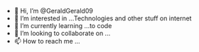 - 👋 Hi, I’m @GeraldGerald09
- 👀 I’m interested in ...Technologies and other stuff on internet
- 🌱 I’m currently learning ...to code
- 💞️ I’m looking to collaborate on ...
- 📫 How to reach me ...

<!---
GeraldGerald09/GeraldGerald09 is a ✨ special ✨ repository because its `README.md` (this file) appears on your GitHub profile.
You can click the Preview link to take a look at your changes.
--->
